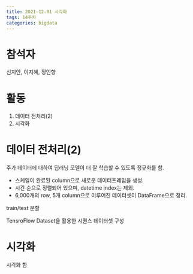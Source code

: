 ```yaml
---
title: 2021-12-01 시각화
tags: 14주차
categories: bigdata
---
```

# 참석자
신지안, 이지혜, 정인향

# 활동
1. 데이터 전처리(2)
2. 시각화

# 데이터 전처리(2)
주가 데이터에 대하여 딥러닝 모델이 더 잘 학습할 수 있도록 정규화를 함.
- 스케일이 완료된 column으로 새로운 데이터프레임을 생성.
- 시간 순으로 정렬되어 있으며, datetime index는 제외.
- 6,000개의 row, 5개 column으로 이루어진 데이터셋이 DataFrame으로 정리.

train/test 분할

TensroFlow Dataset을 활용한 시퀀스 데이터셋 구성

# 시각화
시각화 함



